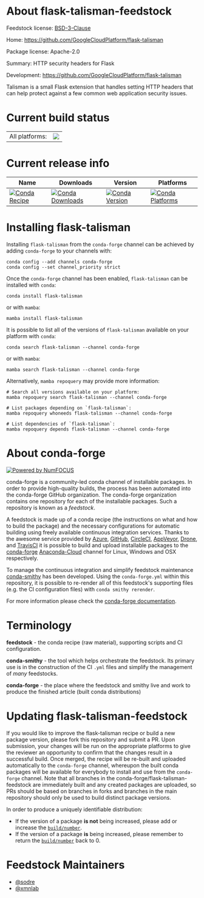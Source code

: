 About flask-talisman-feedstock
==============================

Feedstock license: [BSD-3-Clause](https://github.com/conda-forge/flask-talisman-feedstock/blob/main/LICENSE.txt)

Home: https://github.com/GoogleCloudPlatform/flask-talisman

Package license: Apache-2.0

Summary: HTTP security headers for Flask

Development: https://github.com/GoogleCloudPlatform/flask-talisman

Talisman is a small Flask extension that handles setting HTTP headers that can help
protect against a few common web application security issues.


Current build status
====================


<table><tr><td>All platforms:</td>
    <td>
      <a href="https://dev.azure.com/conda-forge/feedstock-builds/_build/latest?definitionId=7513&branchName=main">
        <img src="https://dev.azure.com/conda-forge/feedstock-builds/_apis/build/status/flask-talisman-feedstock?branchName=main">
      </a>
    </td>
  </tr>
</table>

Current release info
====================

| Name | Downloads | Version | Platforms |
| --- | --- | --- | --- |
| [![Conda Recipe](https://img.shields.io/badge/recipe-flask--talisman-green.svg)](https://anaconda.org/conda-forge/flask-talisman) | [![Conda Downloads](https://img.shields.io/conda/dn/conda-forge/flask-talisman.svg)](https://anaconda.org/conda-forge/flask-talisman) | [![Conda Version](https://img.shields.io/conda/vn/conda-forge/flask-talisman.svg)](https://anaconda.org/conda-forge/flask-talisman) | [![Conda Platforms](https://img.shields.io/conda/pn/conda-forge/flask-talisman.svg)](https://anaconda.org/conda-forge/flask-talisman) |

Installing flask-talisman
=========================

Installing `flask-talisman` from the `conda-forge` channel can be achieved by adding `conda-forge` to your channels with:

```
conda config --add channels conda-forge
conda config --set channel_priority strict
```

Once the `conda-forge` channel has been enabled, `flask-talisman` can be installed with `conda`:

```
conda install flask-talisman
```

or with `mamba`:

```
mamba install flask-talisman
```

It is possible to list all of the versions of `flask-talisman` available on your platform with `conda`:

```
conda search flask-talisman --channel conda-forge
```

or with `mamba`:

```
mamba search flask-talisman --channel conda-forge
```

Alternatively, `mamba repoquery` may provide more information:

```
# Search all versions available on your platform:
mamba repoquery search flask-talisman --channel conda-forge

# List packages depending on `flask-talisman`:
mamba repoquery whoneeds flask-talisman --channel conda-forge

# List dependencies of `flask-talisman`:
mamba repoquery depends flask-talisman --channel conda-forge
```


About conda-forge
=================

[![Powered by
NumFOCUS](https://img.shields.io/badge/powered%20by-NumFOCUS-orange.svg?style=flat&colorA=E1523D&colorB=007D8A)](https://numfocus.org)

conda-forge is a community-led conda channel of installable packages.
In order to provide high-quality builds, the process has been automated into the
conda-forge GitHub organization. The conda-forge organization contains one repository
for each of the installable packages. Such a repository is known as a *feedstock*.

A feedstock is made up of a conda recipe (the instructions on what and how to build
the package) and the necessary configurations for automatic building using freely
available continuous integration services. Thanks to the awesome service provided by
[Azure](https://azure.microsoft.com/en-us/services/devops/), [GitHub](https://github.com/),
[CircleCI](https://circleci.com/), [AppVeyor](https://www.appveyor.com/),
[Drone](https://cloud.drone.io/welcome), and [TravisCI](https://travis-ci.com/)
it is possible to build and upload installable packages to the
[conda-forge](https://anaconda.org/conda-forge) [Anaconda-Cloud](https://anaconda.org/)
channel for Linux, Windows and OSX respectively.

To manage the continuous integration and simplify feedstock maintenance
[conda-smithy](https://github.com/conda-forge/conda-smithy) has been developed.
Using the ``conda-forge.yml`` within this repository, it is possible to re-render all of
this feedstock's supporting files (e.g. the CI configuration files) with ``conda smithy rerender``.

For more information please check the [conda-forge documentation](https://conda-forge.org/docs/).

Terminology
===========

**feedstock** - the conda recipe (raw material), supporting scripts and CI configuration.

**conda-smithy** - the tool which helps orchestrate the feedstock.
                   Its primary use is in the construction of the CI ``.yml`` files
                   and simplify the management of *many* feedstocks.

**conda-forge** - the place where the feedstock and smithy live and work to
                  produce the finished article (built conda distributions)


Updating flask-talisman-feedstock
=================================

If you would like to improve the flask-talisman recipe or build a new
package version, please fork this repository and submit a PR. Upon submission,
your changes will be run on the appropriate platforms to give the reviewer an
opportunity to confirm that the changes result in a successful build. Once
merged, the recipe will be re-built and uploaded automatically to the
`conda-forge` channel, whereupon the built conda packages will be available for
everybody to install and use from the `conda-forge` channel.
Note that all branches in the conda-forge/flask-talisman-feedstock are
immediately built and any created packages are uploaded, so PRs should be based
on branches in forks and branches in the main repository should only be used to
build distinct package versions.

In order to produce a uniquely identifiable distribution:
 * If the version of a package **is not** being increased, please add or increase
   the [``build/number``](https://docs.conda.io/projects/conda-build/en/latest/resources/define-metadata.html#build-number-and-string).
 * If the version of a package **is** being increased, please remember to return
   the [``build/number``](https://docs.conda.io/projects/conda-build/en/latest/resources/define-metadata.html#build-number-and-string)
   back to 0.

Feedstock Maintainers
=====================

* [@sodre](https://github.com/sodre/)
* [@xmnlab](https://github.com/xmnlab/)

